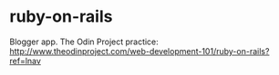 # ruby-on-rails
Blogger app.
The Odin Project practice: http://www.theodinproject.com/web-development-101/ruby-on-rails?ref=lnav
